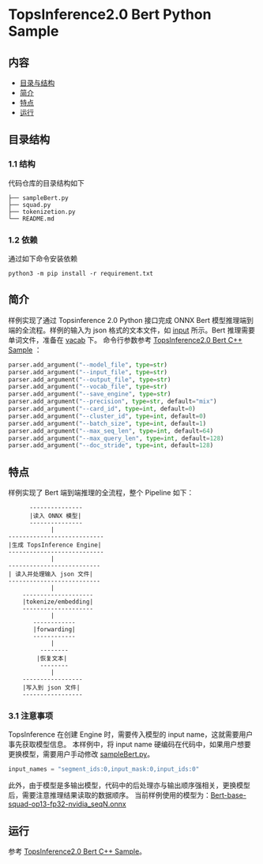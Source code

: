 # TopsInference2.0 Bert Python Sample 

## 内容
* [目录与结构](#目录结构)
* [简介](#简介)
* [特点](#特点)
* [运行](#运行)

## 目录结构
### 1.1 结构
代码仓库的目录结构如下
```shell
├── sampleBert.py
├── squad.py 
├── tokenizetion.py
└── README.md    
```
### 1.2 依赖
通过如下命令安装依赖
```shell
python3 -m pip install -r requirement.txt
```

## 简介
样例实现了通过 Topsinference 2.0 Python 接口完成 ONNX Bert 模型推理端到端的全流程。样例的输入为 json 格式的文本文件，如 [input](https://github.com/EnflameTechnology/tops_inference_sample/tree/main/cpp/sampleONNXBert/README.md#44-input) 所示。Bert 推理需要单词文件，准备在 [vacab](https://github.com/EnflameTechnology/tops_inference_sample/tree/main/cpp/sampleONNXBert/vocab/vocab.txt) 下。
命令行参数参考 [TopsInference2.0 Bert C++ Sample](https://github.com/EnflameTechnology/tops_inference_sample/tree/main/cpp/sampleONNXBert/README.md#简介) ：
```python
parser.add_argument("--model_file", type=str)
parser.add_argument("--input_file", type=str)
parser.add_argument("--output_file", type=str)
parser.add_argument("--vocab_file", type=str)
parser.add_argument("--save_engine", type=str)
parser.add_argument("--precision", type=str, default="mix")
parser.add_argument("--card_id", type=int, default=0)
parser.add_argument("--cluster_id", type=int, default=0)
parser.add_argument("--batch_size", type=int, default=1)
parser.add_argument("--max_seq_len", type=int, default=64)
parser.add_argument("--max_query_len", type=int, default=128)
parser.add_argument("--doc_stride", type=int, default=128)
```

## 特点
样例实现了 Bert 端到端推理的全流程，整个 Pipeline 如下：
```
      --------------- 
      |读入 ONNX 模型| 
      ---------------
            |
---------------------------
|生成 TopsInference Engine|
---------------------------
            |
--------------------------
| 读入并处理输入 json 文件|
--------------------------
            |
    --------------------
    |tokenize/embedding|
    --------------------
            |
       ------------ 
       |forwarding|
       ------------
            |
         --------
        |恢复文本|
         --------
            |
    -----------------
    |写入到 json 文件|
    -----------------
```

### 3.1 注意事项
TopsInference 在创建 Engine 时，需要传入模型的 input name，这就需要用户事先获取模型信息。
本样例中，将 input name 硬编码在代码中，如果用户想要更换模型，需要用户手动修改 [sampleBert.py](https://github.com/EnflameTechnology/tops_inference_sample/blob/main/python/sampleONNXBert/sampleBert.py#L89)。
```python
input_names = "segment_ids:0,input_mask:0,input_ids:0"
```
此外，由于模型是多输出模型，代码中的后处理亦与输出顺序强相关，更换模型后，需要注意推理结果读取的数据顺序。
当前样例使用的模型为：[Bert-base-squad-op13-fp32-nvidia_seqN.onnx]()

## 运行
参考 [TopsInference2.0 Bert C++ Sample](https://github.com/EnflameTechnology/tops_inference_sample/tree/main/cpp/sampleONNXBert/README.md#运行)。

